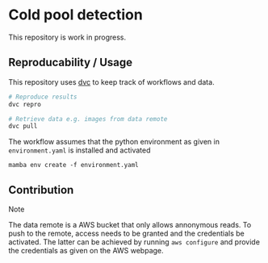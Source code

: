 # Cold pool detection
This repository is work in progress.

## Reproducability / Usage
This repository uses [dvc](dvc.org) to keep track of workflows and data.

```bash
# Reproduce results
dvc repro

# Retrieve data e.g. images from data remote
dvc pull
```

The workflow assumes that the python environment as given in `environment.yaml` is installed and activated

```
mamba env create -f environment.yaml
```

## Contribution

> [!NOTE]
> The data remote is a AWS bucket that only allows annonymous reads. To push to the remote, access needs to be granted and the credentials be activated. The latter can be achieved by running `aws configure` and provide the credentials as given on the AWS webpage.